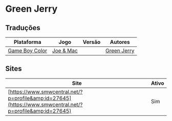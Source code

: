 # Green Jerry

## Traduções

| Plataforma | Jogo | Versão | Autores |
| ----------- | ----------- | ----------- | ----------- |
| [Game Boy Color](../../traducoes/game-boy-color/) | [Joe &amp; Mac](../../traducoes/game-boy-color/joe-mac_green-jerry/) |  | [Green Jerry](../../autores/green-jerry/) |

## Sites

| Site | Ativo |
| ----------- | ----------- |
| [https://www.smwcentral.net/?p=profile&amp;id=27645](https://www.smwcentral.net/?p=profile&amp;id=27645) | Sim |